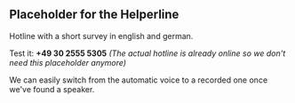 
## Placeholder for the Helperline

Hotline with a short survey in english and german.

Test it: **+49 30 2555 5305** *(The actual hotline is already online so we don't need this placeholder anymore)*

We can easily switch from the automatic voice to a recorded one once we've found a speaker.
